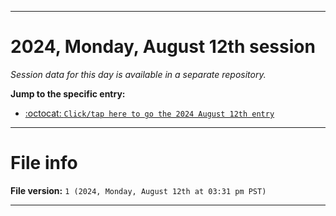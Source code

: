 
***

# 2024, Monday, August 12th session

_Session data for this day is available in a separate repository._

**Jump to the specific entry:**

- [:octocat: `Click/tap here to go the 2024 August 12th entry`](https://github.com/seanpm2001/SeansLifeArchive_Images_TinyTower_Y2024/tree/SeansLifeArchive_Images_TinyTower_Y2024_Main-dev/2024/08_August/12/)

***

# File info

**File version:** `1 (2024, Monday, August 12th at 03:31 pm PST)`

***
